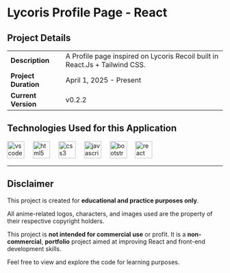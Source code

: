 # Lycoris Profile Page - React

## Project Details

|                     |                     |
| ------------------- | --------------------|
| **Description**     | A Profile page inspired on Lycoris Recoil built in React.Js + Tailwind CSS. |
| **Project Duration**    | April 1, 2025 - Present |
| **Current Version** | v0.2.2 | 


## Technologies Used for this Application

<div align="left">
  <img src="https://cdn.jsdelivr.net/gh/devicons/devicon/icons/vscode/vscode-original.svg" height="40" alt="vscode logo"  />
  <img width="12" />
  <img src="https://cdn.jsdelivr.net/gh/devicons/devicon/icons/html5/html5-original.svg" height="40" alt="html5 logo"  />
  <img width="12" />
  <img src="https://cdn.jsdelivr.net/gh/devicons/devicon/icons/css3/css3-original.svg" height="40" alt="css3 logo"  />
  <img width="12" />
  <img src="https://cdn.jsdelivr.net/gh/devicons/devicon/icons/javascript/javascript-original.svg" height="40" alt="javascript logo"  />
  <img width="12" />
  <img src="https://cdn.jsdelivr.net/gh/devicons/devicon@latest/icons/tailwindcss/tailwindcss-original-wordmark.svg" height="40" alt="bootstrap" />
  <img width="12" />
  <img src="https://cdn.jsdelivr.net/gh/devicons/devicon@latest/icons/react/react-original.svg" height="40" alt="react" />
</div>

---

## Disclaimer

This project is created for **educational and practice purposes only**. 

All anime-related logos, characters, and images used are the property of their respective copyright holders. 

This project is **not intended for commercial use** or profit. It is a **non-commercial**, **portfolio** project aimed at improving React and front-end development skills.

Feel free to view and explore the code for learning purposes.